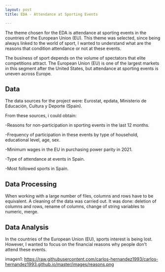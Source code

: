 ```yaml
---
layout: post
title: EDA - Attendance at Sporting Events

---
```


The theme chosen for the EDA is attendance at sporting events in the countries of the European Union (EU). This theme was selected, since being always linked to the world of sport, I wanted to understand what are the reasons that condition attendance or not at these events.

The business of sport depends on the volume of spectators that elite competitions attract. The European Union (EU) is one of the largest markets in this segment after the United States, but attendance at sporting events is uneven across Europe.

## Data

The data sources for the project were: Eurostat, epdata, Ministerio de Educación, Cultura y Deporte (Spain).

From these sources, i could obtain:

-Reasons for non-participation in sporting events in the last 12 months.

-Frequency of participation in these events by type of household, educational level, age, sex.

-Minimum wages in the EU in purchasing power parity in 2021.

-Type of attendance at events in Spain.

-Most followed sports in Spain.

## Data Processing

When working with a large number of files, columns and rows have to be equivalent. A cleaning of the data was carried out. It was done: deletion of columns and rows, rename of columns, change of string variables to numeric, merge.

## Data Analysis

In the countries of the European Union (EU), sports interest is being lost. However, I wanted to focus on the financial reasons why people don't attend these events.

imagen1: https://raw.githubusercontent.com/carlos-hernandez1993/carlos-hernandez1993.github.io/master/images/reasons.png
